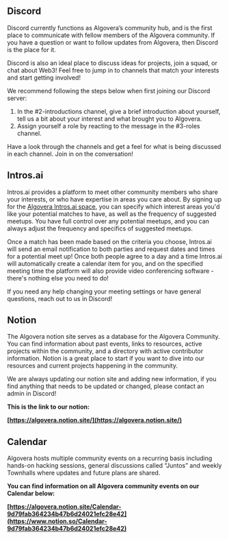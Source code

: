 ## Discord

Discord currently functions as Algovera’s community hub, and is the first place to communicate with fellow members of the Algovera community. If you have a question or want to follow updates from Algovera, then Discord is the place for it.

Discord is also an ideal place to discuss ideas for projects, join a squad, or chat about Web3! Feel free to jump in to channels that match your interests and start getting involved!

We recommend following the steps below when first joining our Discord server:

1. In the #2-introductions channel, give a brief introduction about yourself, tell us a bit about your interest and what brought you to Algovera.
2. Assign yourself a role by reacting to the message in the #3-roles channel.

Have a look through the channels and get a feel for what is being discussed in each channel. Join in on the conversation!


## Intros.ai

Intros.ai provides a platform to meet other community members who share your interests, or who have expertise in areas you care about. By signing up for the [Algovera Intros.ai space](https://profile.intros.ai/join/alogvera.ai-1), you can specify which interest areas you'd like your potential matches to have, as well as the frequency of suggested meetups. You have full control over any potential meetups, and you can always adjust the frequency and specifics of suggested meetups.

Once a match has been made based on the criteria you choose, Intros.ai will send an email notification to both parties and request dates and times for a potential meet up! Once both people agree to a day and a time Intros.ai will automatically create a calendar item for you, and on the specified meeting time the platform will also provide video conferencing software - there's nothing else you need to do!

If you need any help changing your meeting settings or have general questions, reach out to us in Discord!

## Notion

The Algovera notion site serves as a database for the Algovera Community. You can find information about past events, links to resources, active projects within the community, and a directory with active contributor information. Notion is a great place to start if you want to dive into our resources and current projects happening in the community.

We are always updating our notion site and adding new information, if you find anything that needs to be updated or changed, please contact an admin in Discord!

**This is the link to our notion:**

**[https://algovera.notion.site/](https://algovera.notion.site/)**

## Calendar

Algovera hosts multiple community events on a recurring basis including hands-on hacking sessions, general discussions called “Juntos” and weekly Townhalls where updates and future plans are shared.

**You can find information on all Algovera community events on our Calendar below:**

**[https://algovera.notion.site/Calendar-9d79fab364234b47b6d24021efc28e42](https://www.notion.so/Calendar-9d79fab364234b47b6d24021efc28e42)**